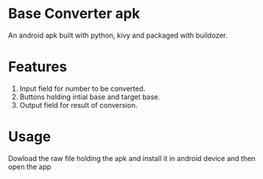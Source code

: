 # Base Converter apk
An android apk built with python, kivy and packaged with buildozer.

# Features 
1. Input field for number to be converted.
2. Buttons holding intial base and target base.
3. Output field for result of conversion.

# Usage 
Dowload the raw file holding the apk and install it in android device and then open the app